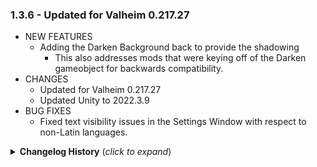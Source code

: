 ### 1.3.6 - Updated for Valheim 0.217.27
* NEW FEATURES
  * Adding the Darken Background back to provide the shadowing
    * This also addresses mods that were keying off of the Darken gameobject for backwards compatibility.
* CHANGES
  * Updated for Valheim 0.217.27
  * Updated Unity to 2022.3.9
* BUG FIXES
  * Fixed text visibility issues in the Settings Window with respect to non-Latin languages.

  
  
<details>
<summary><b>Changelog History</b> (<i>click to expand</i>)</summary>

### 1.3.5 - Refactored for Valheim 0.217.24 Update Part 6
* NEW FEATURES
  * Comfy's Chatter UI Immersion
    * Chatter Buttons Now Show as Auga Buttons
    * Status Effects Auto-Hide to prevent overlapping of Chat Box when chatting.
  * Completely Rebuilt Auga Build Menu
    * Applies Auga theme to Sears Catalog
* BUG FIXES
  * Fixed a repeating error on Death in the BarberController.
  * Fixed an issue where text could overlap in upgrade menu
  * Fixing Build Menu Categories with JVL and Hammer Tooling



### 1.3.4 - Refactored for Valheim 0.217.24 Update Part 5
* NEW FEATURES
  * Refactored Auga to allow Vanilla Status effects to be added
    * I have re-enabled the Status Effect Template and Status Effect Root
      * Mods can now utilize these fields from the HUD.
    * This has allowed Valheim Legends to be compatible and fully functional with Auga
    * There is now a moveable window in Auga for Ability Buttons and Other Status effects in addition to the normal Status Effects List.
      * Defaults Ability Buttons position to just to the left of the Minimal Statuses under the map.
        * Will always stack vertically.
  * Refactored Barber UI for a better look.

### 1.3.3 - Refactored for Valheim 0.217.24 Update Part 4
* NEW FEATURES
  * Added Auga UI for Barber Station
  * Adjusted Compatibility to re-enable SkillsDialog so that other mods can hook in to adjust skills as needed.
    * This is the second half to the change in EpicLoot to allow EpicLoot to send Skill Bonus information to the Auga UI.
* BUG FIXES
  * Compendium Weakness Updates Wrong
  * Vegetation Settings were stopping at MEDIUM
  * Build Menu adjusted to ensure JVL does not complain

### 1.3.2 - Refactored for Valheim 0.217.24 Update Part 3
* Updating Shop Buy Text Button
* Updating Text Input for Signs and Portals to Function
* Updating a AugaTextsDialogeLore Error when in Compendium

### 1.3.1 - Refactored for Valheim 0.217.24 Update Part 2
* Updating Sleep Text to TMP Text

### 1.3.0 - Refactored for Valheim 0.217.24 Update
* NEW COMPATIBILITY
  * Passive Powers compatibility added to Auga
* KNOWN ISSUES
  * Compendium Weakness Updates Wrong **(pre-existing bug)**
  * EpicLoot +Weapon Skills aren't represented in Auga Skills Window (actual increase still applies) **(pre-exisitng bug)**
  * Mods that add Categories to Build Hud Cause Errors **(pre-existing bug - due to a change in JVL)**
    * Low priority, disable Auga Build Menu (in config) or Use Sears Catalog until fixed.
* NOT FIXING
  * No Barber Station Auga UI (uses Vanilla UI)
  * No Current Players Auga UI (uses Vanilla UI)
* BUGS FIXED
  * Console Crashing
  * Fields Updated for TMP to allow loading
  * Rune Text Animation Display Not Working
  * Settings Errors out Hard
  * Compendium Left Scroll Alignment issue
  * Crafting Label Changes to "Label" when crafting
  * EpicLoot Error when viewing Enchanting Table in Auga
  * On Dedicated Servers, No Players Option (untested as to whether this will error)
  * MessageHud Causes null reference exception when unlocking known texts.
  * Auga's Build Menu updated, refactored, and working
  * Adjust Text values on Two Buttons and 4 Labels in Settings
  * Crafting Stats not Showing Up
  * Reclaim N Recycle Title overlapping
  * Trader Menu causing errors, not showing items.

### 1.2.17
* Adding appropriate Dependency Checks to that Mod Detection actually works.
* Fixing a logic error where it wasn't respecting the priority of Chatter and Sears Catalog correctly
  * This will provide the priority.

### 1.2.16
* Fixed Password Dialogue Box
* Fixed Console Issue
* Fixed Chat Input positioning issue
* Removed Blackbox from under Keybind in Hover Text's
* Added Support for Comfy's Chatter Mod
* Added Additional Support for Comfy's Sears Catalog

### 1.2.15
* Hildir's Request 0.217.14 Update
* Known Issue: The chat input box is in the middle of the box.  Minor issue. Not game breaking.
### 1.2.14
* Fixed the TextMeshPro Blurry Fonts (thanks to Azumatt).
* Put NPC Text back into a smaller box so that the text wraps appropriately.
* Fixed Outline around Biome Name
### 1.2.13
* Password dialogue now hides password.
* Auga API has been updated to allow TooltipTextBox AddLine to overwrite instead of add.
* Fixed (again) Enemy Nameplates to be clear.
* Added Outlines on some HUD TMP Text boxes that were missing
### 1.2.12
* Fixing Password, Portal, Signs, and Tamable Inputs
* Removed some left over debugging
### 1.2.11
* Mini-map pins were not working.
  * Now have mini-map pins working.
* Chat Window text now wraps
* NPC Dialog now wraps
### 1.2.10
* Updates Valheim 0.216.9
* Adds in additional fonts to hopfully fix blurry text on unit frames.
### 1.2.9
* Hotfix for Blurry Text
* Added in Chinese, Japanese, Korean, Russian, and other languages to fonts.
  * This should now make most languages appear correctly.
  * If you are still seeing boxes, please report that to the Discord.
### 1.2.8
* Build Menu has been rebuilt to work with other mods that add hammers/categories.
  * Any mod using Jotunn 2.11.4 or higher to add categories will now work in build menu
  * This includes Odin Architect and ValheimRaft to name a few.
* Added in Chinese, Japanese, Korean, Russian, and other languages to fonts.
  * This should now make most languages appear correctly.
  * If you are still seeing boxes, please report that to the Discord.
### 1.2.7
* Fixes random loading issues with camera and UI lock out.
* Completely redesigned how StoreGui is attached to Auga.
* Better Trader and Knarr the Trader both now work together
### 1.2.6
* Better Trader now loads fully, and has been tested for compatibilty.
* Knarr the Trader compatibility has been set.
  * Known Issue: Both Knarr and Better Trader currently don't work at the same time with Auga
* Additional tweaks to Build Menu Controller in order to support Jotunn and HammerTime Compatibility
### 1.2.5
* Build Menu now respects other mods changes to Categories
* Build menu now has pagination of categories when needed.
* Repair Icon is now activated and visible when in Debug/No Cost mode.
* Store Gui has been reconfigured to allow other mods to utilize the Store/Trader
### 1.2.4
* All Inventories now display Quality Diamond Correctly.
### 1.2.3
* Updating Map to show Pin Labels
* Updating Minimap Biome Label
* Updating Inventory to load item Quality Diamond correctly.
* Updating TextInput dialog boxes and providing Cancel and OK buttons
* Added Build Menu Toggle Configuration setting for turning off the Auga Build Menu
  * This is for mod compatibility where otherwise the build menu would break
  * Setting requires a game relog/restart.
### 1.2.2
* Fixed Chat Box
* Fixed resolution settings from resetting everytime settings are changed.
* All Player HUD Elements have been activated.
* Build Menu has been restored.
* Minimap has been restored.
* Enemy Hud Restored
* All Features of Auga should now be working.
### 1.2.1
* Now Compatible with 0.214.300.5 of Valheim (latest branch)
* 1.2.0 was one version behind and the latest version changed a field name breaking the Compendium.
* NOTE:
  * All Menu's, Compendium, Settings, Inventory, and Crafting Interactions SHOULD be working without error.
  * All HUD Elements, like status bars, have been disabled, and the vanilla versions should be displayed.
    * This is temporary as we update the rest of the mod.
### 1.2.0
* Initial Compatibility for Valheim 0.214.300 Update
* All Menu's, Compendium, Settings, Inventory, and Crafting Interactions SHOULD be working without error.
* All HUD Elements, like status bars, have been disabled, and the vanilla versions should be displayed.
    * This is temporary as we update the rest of the mod.
* Adding in DiamondButton to Asset Bundle
* Fixing Compendium Scroll Bar so that it will scroll all entries.
### 1.1.3
  * Hotfix for new settings from new Valheim version
  * Fix for store item tooltips
### 1.1.2
  * Fixed an issue with Lore Compendium not populating
  * Build Hud, Selected Piece, Top Left Message, Center Message, and Chat are all movable
  * Eitr stats correctly visible in tooltips
  * Upgrade item icon correctly displays on the crafting panel
  * Added two new loading screen art pieces from the official Valheim press kit
  * Minor scrollbar fixes in Compendium and Crafting panel
### 1.1.1
  * Fixed animating pause menu buttons
  * All HUD elements are now freely movable and scalable, use the config
  * Health bars are customizable: fixed size, text position, text display options
### 1.1.0
  * Updated for Mistlands!
  * Mistlands specific UI and tooltips added
  * Compatibility with Simple Recycling Fixed by remmiz
### 1.0.12
  * Temporary fix for Valheim v0.211 - disabled auga in main menu until I have time to build the new save management menus
  * Settings menu fixed
### 1.0.11
  * Hotfix for Valheim v0.209.8
### 1.0.10
  * Hotfix for Valheim v0.208.1
### 1.0.9
  * Fixed bugs with ZInput preventing Auga from running with the new Valheim update
  * Restored the vanilla logo in the main menu
  * Added support for [MultiCraft](https://www.nexusmods.com/valheim/mods/263)!
### 1.0.8
  * Fixed Minimap/Map
  * Fixed Settings
  * Fixed issue with custom build menus (Odin's Architect, Clutter, Buildit, Planit)
  * Added ComplexTooltip callback to crafting menu
  * Updated API with callbacks for food, status effect, and skill tooltips as well 
### 1.0.7
  * Fixed issue with tower shield tooltips
  * Fixed cartography table map issue
  * Fixed various screen alignment/resolution issues
### 1.0.6
  * Reupload with correct files
### 1.0.5
  * Fixed build HUD selector
  * Fixed some screen alignment/resolution issues
  * Hooked up Last IP Joined
### 1.0.4
  * Updated for H&H
  * Implemented Auga-style Stagger Bar
### 1.0.3
  * BetterTrader bugfix
  * Extended Item Data Framework compatibility (please update EIDF to 1.0.8)
  * Added BuildExpansion-like support
  * Fixed white square on store buy button
  * Added support for more skills on the skills page
  * Added trash support (like TrashItems), enable it in the config
### 1.0.2
  * Fixed overlapping names and health bars for enemies when using CLLC
### 1.0.1
  * Valheim+ Compatibility

</details>